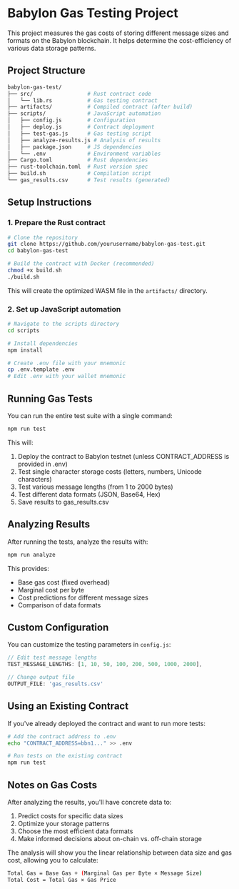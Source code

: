 # Babylon Gas Testing Project

This project measures the gas costs of storing different message sizes and formats on the Babylon blockchain. It helps determine the cost-efficiency of various data storage patterns.

## Project Structure

```sh
babylon-gas-test/
├── src/                 # Rust contract code
│   └── lib.rs           # Gas testing contract
├── artifacts/           # Compiled contract (after build)
├── scripts/             # JavaScript automation
│   ├── config.js        # Configuration
│   ├── deploy.js        # Contract deployment
│   ├── test-gas.js      # Gas testing script
│   ├── analyze-results.js # Analysis of results
│   ├── package.json     # JS dependencies
│   └── .env             # Environment variables
├── Cargo.toml           # Rust dependencies
├── rust-toolchain.toml  # Rust version spec
├── build.sh             # Compilation script
└── gas_results.csv      # Test results (generated)
```

## Setup Instructions

### 1. Prepare the Rust contract

```bash
# Clone the repository
git clone https://github.com/yourusername/babylon-gas-test.git
cd babylon-gas-test

# Build the contract with Docker (recommended)
chmod +x build.sh
./build.sh
```

This will create the optimized WASM file in the `artifacts/` directory.

### 2. Set up JavaScript automation

```bash
# Navigate to the scripts directory
cd scripts

# Install dependencies
npm install

# Create .env file with your mnemonic
cp .env.template .env
# Edit .env with your wallet mnemonic
```

## Running Gas Tests

You can run the entire test suite with a single command:

```bash
npm run test
```

This will:

1. Deploy the contract to Babylon testnet (unless CONTRACT_ADDRESS is provided in .env)
2. Test single character storage costs (letters, numbers, Unicode characters)
3. Test various message lengths (from 1 to 2000 bytes)
4. Test different data formats (JSON, Base64, Hex)
5. Save results to gas_results.csv

## Analyzing Results

After running the tests, analyze the results with:

```bash
npm run analyze
```

This provides:

- Base gas cost (fixed overhead)
- Marginal cost per byte
- Cost predictions for different message sizes
- Comparison of data formats

## Custom Configuration

You can customize the testing parameters in `config.js`:

```javascript
// Edit test message lengths
TEST_MESSAGE_LENGTHS: [1, 10, 50, 100, 200, 500, 1000, 2000],

// Change output file
OUTPUT_FILE: 'gas_results.csv'
```

## Using an Existing Contract

If you've already deployed the contract and want to run more tests:

```bash
# Add the contract address to .env
echo "CONTRACT_ADDRESS=bbn1..." >> .env

# Run tests on the existing contract
npm run test
```

## Notes on Gas Costs

After analyzing the results, you'll have concrete data to:

1. Predict costs for specific data sizes
2. Optimize your storage patterns
3. Choose the most efficient data formats
4. Make informed decisions about on-chain vs. off-chain storage

The analysis will show you the linear relationship between data size and gas cost, allowing you to calculate:

```sh
Total Gas = Base Gas + (Marginal Gas per Byte × Message Size)
Total Cost = Total Gas × Gas Price
```
